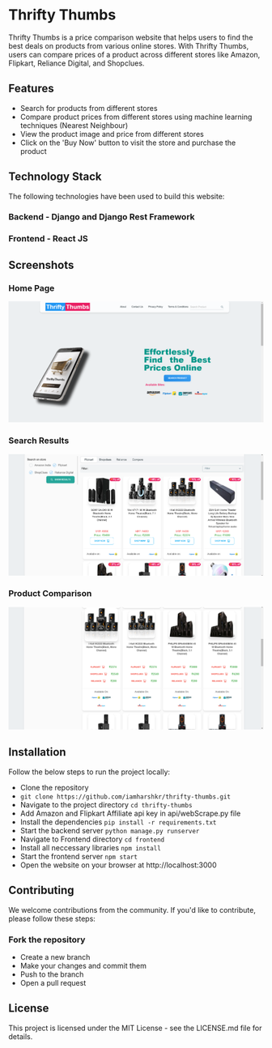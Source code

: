 # Thrifty Thumbs

Thrifty Thumbs is a price comparison website that helps users to find the best deals on products from various online stores. With Thrifty Thumbs, users can compare prices of a product across different stores like Amazon, Flipkart, Reliance Digital, and Shopclues.

## Features

- Search for products from different stores
- Compare product prices from different stores using machine learning techniques (Nearest Neighbour)
- View the product image and price from different stores
- Click on the 'Buy Now' button to visit the store and purchase the product

## Technology Stack

The following technologies have been used to build this website:

### Backend - Django and Django Rest Framework

### Frontend - React JS

## Screenshots

### Home Page

![Home Page](./Screenshots/home.png)

### Search Results

![Search Results](./Screenshots/search.png)

### Product Comparison

![Product Comparison](./Screenshots//compare.png)

## Installation

Follow the below steps to run the project locally:

- Clone the repository
- `git clone https://github.com/iamharshkr/thrifty-thumbs.git`
- Navigate to the project directory `cd thrifty-thumbs`
- Add Amazon and Flipkart Affiliate api key in api/webScrape.py file
- Install the dependencies `pip install -r requirements.txt`
- Start the backend server `python manage.py runserver`
- Navigate to Frontend directory `cd frontend`
- Install all neccessary libraries `npm install`
- Start the frontend server `npm start`
- Open the website on your browser at http://localhost:3000

## Contributing

We welcome contributions from the community. If you'd like to contribute, please follow these steps:

### Fork the repository

- Create a new branch
- Make your changes and commit them
- Push to the branch
- Open a pull request

## License

This project is licensed under the MIT License - see the LICENSE.md file for details.
